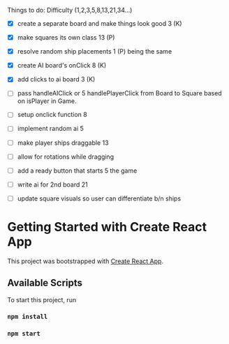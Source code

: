 Things to do:                   Difficulty (1,2,3,5,8,13,21,34...)

- [x] create a separate board
      and make things look good        3  (K)

- [x] make squares its own class       13 (P)

- [x] resolve random ship placements    1 (P)
      being the same

- [x] create AI board's onClick         8 (K)

- [x] add clicks to ai board            3 (K)

- [ ] pass handleAIClick or             5
      handlePlayerClick from Board to
      Square based on isPlayer in Game.

- [ ] setup onclick function            8

- [ ] implement random ai               5

- [ ] make player ships draggable       13 

- [ ] allow for rotations while dragging

- [ ] add a ready button that starts    5
the game

- [ ] write ai for 2nd board            21

- [ ] update square visuals so user
      can differentiate b/n ships


# Getting Started with Create React App

This project was bootstrapped with [Create React App](https://github.com/facebook/create-react-app).

## Available Scripts

To start this project, run

### `npm install`


### `npm start`


